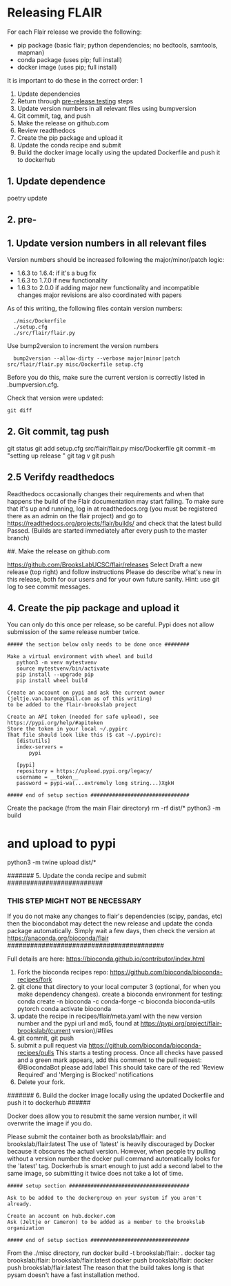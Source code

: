 # Releasing FLAIR

For each Flair release we provide the following:

- pip package (basic flair; python dependencies; no bedtools, samtools, mapman)
- conda package (uses pip; full install)
- docker image (uses pip; full install)

It is important to do these in the correct order:
1
1. Update dependencies
1. Return through [pre-release testing](release-testing.md) steps
2. Update version numbers in all relevant files using bumpversion
2. Git commit, tag, and push
3. Make the release on github.com
3. Review readthedocs
4. Create the pip package and upload it
5. Update the conda recipe and submit
6. Build the docker image locally using the updated Dockerfile and push it to dockerhub

## 1. Update dependence

poetry update

## 2. pre-


## 1. Update version numbers in all relevant files

Version numbers should be increased following the major/minor/patch logic:
- 1.6.3 to 1.6.4: if it's a bug fix
- 1.6.3 to 1.7.0 if new functionality
- 1.6.3 to 2.0.0 if adding major new functionality and incompatible changes
   major revisions are also coordinated with papers

As of this writing, the following files contain version numbers:
```
  ./misc/Dockerfile
  ./setup.cfg
  ./src/flair/flair.py
```

Use bump2version to increment the version numbers
```
  bump2version --allow-dirty --verbose major|minor|patch src/flair/flair.py misc/Dockerfile setup.cfg
```
Before you do this, make sure the current version is correctly listed in .bumpversion.cfg.

Check that version were updated:
```
git diff
```

## 2. Git commit, tag push

   git status
   git add setup.cfg src/flair/flair.py misc/Dockerfile
   git commit -m "setting up release <current release version>"
   git tag v<version>
   git push



## 2.5 Verifdy readthedocs

Readthedocs occasionally changes their requirements and when that happens the build of the Flair
documentation may start failing. To make sure that it's up and running, 
log in at readthedocs.org (you must be registered there as an admin on the flair project)
and go to https://readthedocs.org/projects/flair/builds/
and check that the latest build Passed.
(Builds are started immediately after every push to the master branch)


##. Make the release on github.com

https://github.com/BrooksLabUCSC/flair/releases
Select Draft a new release (top right) and follow instructions
Please do describe what's new in this release, both for our users and for your own future sanity.
Hint: use git log to see commit messages.

## 4. Create the pip package and upload it

You can only do this once per release, so be careful. Pypi does not allow
submission of the same release number twice.

    ##### the section below only needs to be done once ########
    
    Make a virtual environment with wheel and build
       python3 -m venv mytestvenv
       source mytestvenv/bin/activate
       pip install --upgrade pip
       pip install wheel build
    
    Create an account on pypi and ask the current owner (jeltje.van.baren@gmail.com as of this writing) 
    to be added to the flair-brookslab project
    
    Create an API token (needed for safe upload), see https://pypi.org/help/#apitoken
    Store the token in your local ~/.pypirc
    That file should look like this ($ cat ~/.pypirc):
       [distutils]
       index-servers =
           pypi
       
       [pypi]
       repository = https://upload.pypi.org/legacy/
       username = __token__
       password = pypi-wa(...extremely long string...)XgkH
    
    ##### end of setup section ################################

Create the package (from the main Flair directory)
   rm -rf dist/*
   python3 -m build
   # and upload to pypi
   python3 -m twine upload dist/*

####### 5. Update the conda recipe and submit #########################

### THIS STEP MIGHT NOT BE NECESSARY ####
If you do not make any changes to flair's dependencies (scipy, pandas, etc) then
the biocondabot may detect the new release and update the conda package automatically. 
Simply wait a few days, then check the version at https://anaconda.org/bioconda/flair
#########################################

Full details are here: https://bioconda.github.io/contributor/index.html

1. Fork the bioconda recipes repo: https://github.com/bioconda/bioconda-recipes/fork
2. git clone that directory to your local computer
3 (optional, for when you make dependency changes). create a bioconda environment for testing:
      conda create -n bioconda -c conda-forge -c bioconda bioconda-utils pytorch
      conda activate bioconda
4. update the recipe in recipes/flair/meta.yaml with the new version number
   and the pypi url and md5, found at https://pypi.org/project/flair-brookslab/(current version)/#files
5. git commit, git push
6. submit a pull request via https://github.com/bioconda/bioconda-recipes/pulls
	This starts a testing process. Once all checks have passed and a green mark appears, 
	add this comment to the pull request:
	    @BiocondaBot please add label
	This should take care of the red 'Review Required' and 'Merging is Blocked' notifications
7. Delete your fork.

####### 6. Build the docker image locally using the updated Dockerfile and push it to dockerhub ######

Docker does allow you to resubmit the same version number, it will overwrite the image if you do.

Please submit the container both as brookslab/flair:<current version number> and brookslab/flair:latest
The use of 'latest' is heavily discouraged by Docker because it obscures the actual version. However, 
when people try pulling without a version number the docker pull command automatically looks for the 'latest' tag.
Dockerhub is smart enough to just add a second label to the same image, so submitting it twice does not
take a lot of time.

    ##### setup section #######################################
    
    Ask to be added to the dockergroup on your system if you aren't already.
    
    Create an account on hub.docker.com
    Ask (Jeltje or Cameron) to be added as a member to the brookslab organization
    
    ##### end of setup section ################################

From the ./misc directory, run
    docker build -t brookslab/flair:<current version number> .
    docker tag brookslab/flair:<current version number> brookslab/flair:latest
    docker push brookslab/flair:<current version number>
    docker push brookslab/flair:latest
The reason that the build takes long is that pysam doesn't have a fast installation method.
